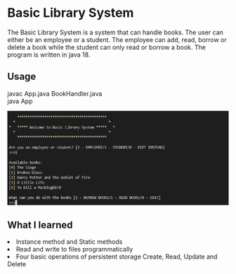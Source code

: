 # Basic Library System

The Basic Library System is a system that can handle books. The user can either be an employee or a student. The employee can add, read, borrow or delete a book while the student can only read or borrow a book. The program is written in java 18.

## Usage

<div>javac App.java BookHandler.java</div>
<div>java App</div>

![Welcome!](/Demo/Interface.png)

## What I learned

<li>Instance method and Static methods</li>
<li>Read and write to files programmatically</li>
<li>Four basic operations of persistent storage Create, Read, Update and Delete</li>
